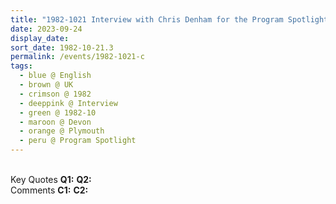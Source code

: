 ```yaml
---
title: "1982-1021 Interview with Chris Denham for the Program Spotlight of the BBC South West TV Station (5th Day of Navarātri), Plymouth, Devon, UK"
date: 2023-09-24
display_date: 
sort_date: 1982-10-21.3
permalink: /events/1982-1021-c
tags:
  - blue @ English
  - brown @ UK
  - crimson @ 1982
  - deeppink @ Interview
  - green @ 1982-10
  - maroon @ Devon
  - orange @ Plymouth
  - peru @ Program Spotlight
---
```


<br>

<wave-list>
  <list-title color="DarkSeaGreen" width="55">Key Quotes</list-title>
  <list-item color="BlanchedAlmond" width="280"><b>Q1:</b> <i></i></list-item>
  <list-item color="Lavender" width="280"><b>Q2:</b> <i></i></list-item>
</wave-list>

<br>

<wave-list>
  <list-title color="DarkSeaGreen" width="55">Comments</list-title>
  <list-item color="BlanchedAlmond" width="280"><b>C1:</b> <i></i></list-item>
  <list-item color="Lavender" width="280"><b>C2:</b> <i></i></list-item>
</wave-list>